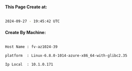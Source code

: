 
   
#### This Page Create at:

```bash

2024-09-27 - 19:45:42 UTC

```

#### Create By Machine:

```bash

Host Name : fv-az1024-39

platform  : Linux-6.8.0-1014-azure-x86_64-with-glibc2.35

Ip Local  : 10.1.0.171

```

